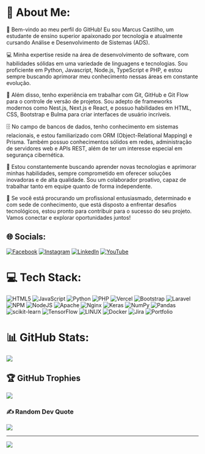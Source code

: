 # 💫 About Me:
👋 Bem-vindo ao meu perfil do GitHub! Eu sou Marcus Castilho, um estudante de ensino superior apaixonado por tecnologia e atualmente cursando Análise e Desenvolvimento de Sistemas (ADS).

💻 Minha expertise reside na área de desenvolvimento de software, com habilidades sólidas em uma variedade de linguagens e tecnologias. Sou proficiente em Python, Javascript, Node.js, TypeScript e PHP, e estou sempre buscando aprimorar meu conhecimento nessas áreas em constante evolução.

🌟 Além disso, tenho experiência em trabalhar com Git, GitHub e Git Flow para o controle de versão de projetos. Sou adepto de frameworks modernos como Nest.js, Next.js e React, e possuo habilidades em HTML, CSS, Bootstrap e Bulma para criar interfaces de usuário incríveis.

🗄️ No campo de bancos de dados, tenho conhecimento em sistemas relacionais, e estou familiarizado com ORM (Object-Relational Mapping) e Prisma. Também possuo conhecimentos sólidos em redes, administração de servidores web e APIs REST, além de ter um interesse especial em segurança cibernética.

🔐 Estou constantemente buscando aprender novas tecnologias e aprimorar minhas habilidades, sempre comprometido em oferecer soluções inovadoras e de alta qualidade. Sou um colaborador proativo, capaz de trabalhar tanto em equipe quanto de forma independente.

🚀 Se você está procurando um profissional entusiasmado, determinado e com sede de conhecimento, que está disposto a enfrentar desafios tecnológicos, estou pronto para contribuir para o sucesso do seu projeto. Vamos conectar e explorar oportunidades juntos!


## 🌐 Socials:
[![Facebook](https://img.shields.io/badge/Facebook-%231877F2.svg?logo=Facebook&logoColor=white)](https://facebook.com/castpyFB) [![Instagram](https://img.shields.io/badge/Instagram-%23E4405F.svg?logo=Instagram&logoColor=white)](https://instagram.com/castpyIG) [![LinkedIn](https://img.shields.io/badge/LinkedIn-%230077B5.svg?logo=linkedin&logoColor=white)](https://linkedin.com/in/castpyLI) [![YouTube](https://img.shields.io/badge/YouTube-%23FF0000.svg?logo=YouTube&logoColor=white)](https://youtube.com/@castpyYT) 

# 💻 Tech Stack:
![HTML5](https://img.shields.io/badge/html5-%23E34F26.svg?style=for-the-badge&logo=html5&logoColor=white) ![JavaScript](https://img.shields.io/badge/javascript-%23323330.svg?style=for-the-badge&logo=javascript&logoColor=%23F7DF1E) ![Python](https://img.shields.io/badge/python-3670A0?style=for-the-badge&logo=python&logoColor=ffdd54) ![PHP](https://img.shields.io/badge/php-%23777BB4.svg?style=for-the-badge&logo=php&logoColor=white) ![Vercel](https://img.shields.io/badge/vercel-%23000000.svg?style=for-the-badge&logo=vercel&logoColor=white) ![Bootstrap](https://img.shields.io/badge/bootstrap-%23563D7C.svg?style=for-the-badge&logo=bootstrap&logoColor=white) ![Laravel](https://img.shields.io/badge/laravel-%23FF2D20.svg?style=for-the-badge&logo=laravel&logoColor=white) ![NPM](https://img.shields.io/badge/NPM-%23000000.svg?style=for-the-badge&logo=npm&logoColor=white) ![NodeJS](https://img.shields.io/badge/node.js-6DA55F?style=for-the-badge&logo=node.js&logoColor=white) ![Apache](https://img.shields.io/badge/apache-%23D42029.svg?style=for-the-badge&logo=apache&logoColor=white) ![Nginx](https://img.shields.io/badge/nginx-%23009639.svg?style=for-the-badge&logo=nginx&logoColor=white) ![Keras](https://img.shields.io/badge/Keras-%23D00000.svg?style=for-the-badge&logo=Keras&logoColor=white) ![NumPy](https://img.shields.io/badge/numpy-%23013243.svg?style=for-the-badge&logo=numpy&logoColor=white) ![Pandas](https://img.shields.io/badge/pandas-%23150458.svg?style=for-the-badge&logo=pandas&logoColor=white) ![scikit-learn](https://img.shields.io/badge/scikit--learn-%23F7931E.svg?style=for-the-badge&logo=scikit-learn&logoColor=white) ![TensorFlow](https://img.shields.io/badge/TensorFlow-%23FF6F00.svg?style=for-the-badge&logo=TensorFlow&logoColor=white) ![LINUX](https://img.shields.io/badge/Linux-FCC624?style=for-the-badge&logo=linux&logoColor=black) ![Docker](https://img.shields.io/badge/docker-%230db7ed.svg?style=for-the-badge&logo=docker&logoColor=white) ![Jira](https://img.shields.io/badge/jira-%230A0FFF.svg?style=for-the-badge&logo=jira&logoColor=white) ![Portfolio](https://img.shields.io/badge/Portfolio-%23000000.svg?style=for-the-badge&logo=firefox&logoColor=#FF7139)
# 📊 GitHub Stats:
![](https://github-readme-streak-stats.herokuapp.com/?user=castpyGH&theme=tokyonight&hide_border=false)<br/>

## 🏆 GitHub Trophies
![](https://github-profile-trophy.vercel.app/?username=castpyGH&theme=tokyonight&no-frame=false&no-bg=false&margin-w=4)

### ✍️ Random Dev Quote
![](https://quotes-github-readme.vercel.app/api?type=vetical&theme=tokyonight)


---
[![](https://visitcount.itsvg.in/api?id=castpy&icon=0&color=0)](https://visitcount.itsvg.in)

<!-- Proudly created with GPRM ( https://gprm.itsvg.in ) -->
